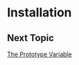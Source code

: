 # Installation

## Next Topic
[The Prototype Variable](https://github.com/simplitech/simpli-web-sdk/tree/master/docs/the-prototype-variable.md)
